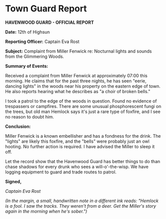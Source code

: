 # Town Guard Report

**HAVENWOOD GUARD - OFFICIAL REPORT**

**Date:** 12th of Highsun

**Reporting Officer:** Captain Eva Rost

**Subject:** Complaint from Miller Fenwick re: Nocturnal lights and sounds from the Glimmering Woods.

**Summary of Events:**

Received a complaint from Miller Fenwick at approximately 07:00 this morning. He claims that for the past three nights, he has seen "eerie, dancing lights" in the woods near his property on the eastern edge of town. He also reports hearing what he describes as "a choir of broken bells."

I took a patrol to the edge of the woods in question. Found no evidence of trespassers or campfires. There are some unusual phosphorescent fungi on the trees, but old man Hemlock says it's just a rare type of foxfire, and I see no reason to doubt him.

**Conclusion:**

Miller Fenwick is a known embellisher and has a fondness for the drink. The "lights" are likely this foxfire, and the "bells" were probably just an owl hooting. No further action is required. I have advised the Miller to sleep it off.

Let the record show that the Havenwood Guard has better things to do than chase shadows for every drunk who sees a will-o'-the-wisp. We have logging equipment to guard and trade routes to patrol.

**Signed,**

*Captain Eva Rost*

*(In the margin, a small, handwritten note in a different ink reads: "Hemlock is a fool. I saw the tracks. They weren't from a deer. Get the Miller's story again in the morning when he's sober.")*

